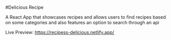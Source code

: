 #Delicious Recipe

A React App that showcases recipes and allows users to find recipes based on some categories and also features an option to search through an api 

Live Preview: https://recipess-delicious.netlify.app/
